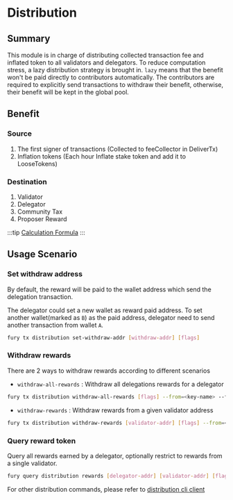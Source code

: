 # Distribution

## Summary

This module is in charge of distributing collected transaction fee and inflated token to all validators and delegators. To reduce computation stress, a lazy distribution strategy is brought in. `lazy` means that the benefit won't be paid directly to contributors automatically. The contributors are required to explicitly send transactions to withdraw their benefit, otherwise, their benefit will be kept in the global pool.

## Benefit

### Source

1. The first signer of transactions (Collected to feeCollector in DeliverTx)
2. Inflation tokens (Each hour Inflate stake token and add it to LooseTokens)

### Destination

1. Validator
2. Delegator
3. Community Tax
4. Proposer Reward

:::tip
[Calculation Formula](../concepts/general-concepts.md#staking-rewards-calculation-formula)
:::

## Usage Scenario

### Set withdraw address

By default, the reward will be paid to the wallet address which send the delegation transaction.

The delegator could set a new wallet as reward paid address. To set another wallet(marked as `B`) as the paid address, delegator need to send another transaction from wallet `A`.

```bash
fury tx distribution set-withdraw-addr [withdraw-addr] [flags]
```  

### Withdraw rewards

There are 2 ways to withdraw rewards according to different scenarios

- `withdraw-all-rewards` : Withdraw all delegations rewards for a delegator

```bash
fury tx distribution withdraw-all-rewards [flags] --from=<key-name> --fees=0.3fury --chain-id=furyhub
```

- `withdraw-rewards` : Withdraw rewards from a given validator address

```bash
fury tx distribution withdraw-rewards [validator-addr] [flags] --from=<key-name> --fees=0.3fury --chain-id=furyhub
```

### Query reward token

Query all rewards earned by a delegator, optionally restrict to rewards from a single validator.

```bash
fury query distribution rewards [delegator-addr] [validator-addr] [flags]
```

For other distribution commands, please refer to [distribution cli client](../cli-client/distribution.md)
